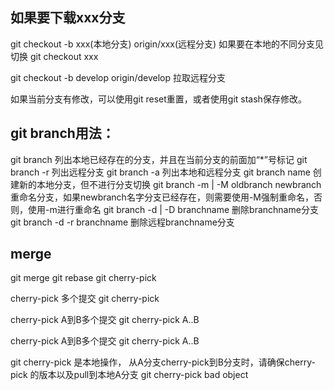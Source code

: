 ## 如果要下载xxx分支
git checkout -b xxx(本地分支) origin/xxx(远程分支)
如果要在本地的不同分支见切换
git checkout xxx

git checkout -b   develop origin/develop  拉取远程分支

如果当前分支有修改，可以使用git reset重置，或者使用git stash保存修改。

## git branch用法：
git branch     列出本地已经存在的分支，并且在当前分支的前面加“*”号标记
git branch -r  列出远程分支
git branch -a  列出本地和远程分支
git branch name 创建新的本地分支，但不进行分支切换
git branch -m | -M oldbranch newbranch 重命名分支，如果newbranch名字分支已经存在，则需要使用-M强制重命名，否则，使用-m进行重命名
git branch -d | -D branchname 删除branchname分支
git branch -d -r branchname 删除远程branchname分支

## merge

git merge <branchname>
git rebase <branchname>
git cherry-pick <submitID>

cherry-pick 多个提交
git cherry-pick <HashA> <HashB>

cherry-pick A到B多个提交
git cherry-pick A..B 

cherry-pick A到B多个提交
git cherry-pick A..B 

git cherry-pick 是本地操作，
从A分支cherry-pick到B分支时，请确保cherry-pick 的版本以及pull到本地A分支
git cherry-pick bad object